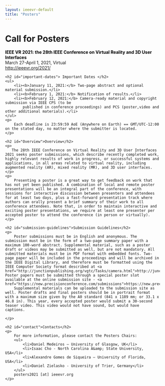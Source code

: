 ```yaml
---
layout: ieeevr-default
title: "Posters"
---
```


<div>
    <h1 id="cfp-posters"> Call for Posters</h1>
    <p>
        <strong style="color: black">IEEE VR 2021: the 28th IEEE Conference on Virtual Reality and 3D User Interfaces</strong><br /> March 27-April 1, 2021, Virtual
        <br />
        <a href="http://ieeevr.org/2021/">http://ieeevr.org/2021/</a>
    </p>

    <h2 id="important-dates"> Important Dates </h2>
    <ul>
        <li><b>January 11, 2021:</b> Two-page abstract and optional material submission.</li>
        <li><b>February 1, 2021:</b> Notification of results.</li>
        <li><b>February 12, 2021:</b> Camera-ready material and copyright submission via IEEE CPS (to be
            published in conference proceedings) and PCS (poster,video and other additional materials).</li>
    </ul>
    <p>
        Each deadline is 23:59:59 AoE (Anywhere on Earth) == GMT/UTC-12:00 on the stated day, no matter where the submitter is located.
    </p>
    
    <h2 id="Overview">Overview</h2>
    <p>
       The 28th IEEE Conference on Virtual Reality and 3D User Interfaces 2021 seeks poster submissions, which describe recently completed work, highly relevant results of work in progress, or successful systems and applications, in all areas related to virtual reality, including augmented reality (AR), mixed reality (MR), and 3D user interfaces.
    </p>
    <p>
        Presenting a poster is a great way to get feedback on work that has not yet been published. A combination of local and remote poster presentations will be an integral part of the conference, with sessions for interactive discussion between presenters and attendees for at least two days, plus a fast-forward presentation track where authors can orally present a brief summary of their work to all conference attendees. Note that, in order to maintain interactive and exciting poster presentations, we require at least one presenter per accepted poster to attend the conference (in person or virtually).
    </p>
    
    <h2 id="submission-guidelines">Submission Guidelines</h2>
    <p>
        Poster submissions must be in English and anonymous. The submission must be in the form of a two-page summary paper with a maximum 100-word abstract. Supplemental material, such as a poster draft or videos may be submitted as well, but are not mandatory. All submitted materials must be in PDF format with embedded fonts. Two-page paper will be included in the proceedings and will be archived in the IEEE Digital Library, and therefore must be formatted using the IEEE Computer Society format described at <a href="http://junctionpublishing.org/vgtc/Tasks/camera.html">http://junctionpublishing.org/vgtc/Tasks/camera.html</a>. Poster papers must be submitted through a special poster slot available at the online submission site - <a href="https://new.precisionconference.com/submissions">https://new.precisionconference.com/submissions</a>. 
        Supplemental materials can be uploaded to the submission site as well. Poster drafts and final posters should be in portrait format with a maximum size given by the A0 standard (841 x 1189 mm; or 33.1 x 46.8 in). This year, every accepted poster would submit a 30-second teaser video. This video would not have sound, but would have captions.

    </p>
    
    <h2 id="contact">Contacts</h2>
    <p>
        For more information, please contact the Posters Chairs:
        <ul>
            <li>Daniel Medeiros ‒ University of Glasgow, UK</li>
            <li>Isaac Cho - North Carolina A&amp; State University, USA</li>
            <li>Alexandre Gomes de Siqueira ‒ University of Florida, USA</li>
            <li>Daniel Zielasko - University of Trier, Germany</li>
        </ul>
        posters2021 [at] ieeevr.org
    </p>



</div>
